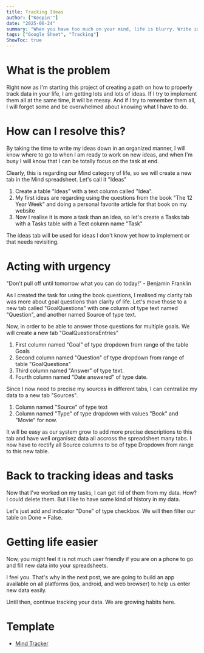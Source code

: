 ```yaml
---
title: Tracking Ideas
author: ["Keepin'"]
date: "2025-06-24"
summary: "When you have too much on your mind, life is blurry. Write ideas down, and free your thoughts and anxiety"
tags: ["Google Sheet", "Tracking"]
ShowToc: true
---
```


# What is the problem
Right now as I'm starting this project of creating a path on how to properly track data in your life, I am getting lots and lots of ideas. If I try to implement them all at the same time, it will be messy.
And if I try to remember them all, I will forget some and be overwhelmed about knowing what I have to do.

# How can I resolve this?
By taking the time to write my ideas down in an organized manner, I will know where to go to when I am ready to work on new ideas, and when I'm busy I will know that I can be totally focus on the task at end.

Clearly, this is regarding our Mind category of life, so we will create a new tab in the Mind spreadsheet. Let's call it "Ideas"

1. Create a table "Ideas" with a text column called "Idea".
2. My first ideas are regarding using the questions from the book "The 12 Year Week" and doing a personal favorite article for that book on my website
3. Now I realise it is more a task than an idea, so let's create a Tasks tab with a Tasks table with a Text column name "Task"

The ideas tab will be used for ideas I don't know yet how to implement or that needs revisiting.

# Acting with urgency
"Don't pull off until tomorrow what you can do today!" - Benjamin Franklin

As I created the task for using the book questions, I realised my clarity tab was more about goal questions than clarity of life.
Let's move those to a new tab called "GoalQuestions" with one column of type text named "Question", and another named Source of type text.

Now, in order to be able to answer those questions for multiple goals. We will create a new tab "GoalQuestionsEntries"
1. First column named "Goal" of type dropdown from range of the table Goals
2. Second column named "Question" of type dropdown from range of table "GoalQuestions"
3. Third column named "Answer" of type text.
4. Fourth column named "Date answered" of type date.

Since I now need to precise my sources in different tabs, I can centralize my data to a new tab "Sources".
1. Column named "Source" of type text
2. Column named "Type" of type dropdown with values "Book" and "Movie" for now.

It will be easy as our system grow to add more precise descriptions to this tab and have well organisez data all accross the spreadsheet many tabs.
I now have to rectify all Source columns to be of type Dropdown from range to this new table.

# Back to tracking ideas and tasks
Now that I've worked on my tasks, I can get rid of them from my data. How?
I could delete them. But I like to have some kind of history in my data.

Let's just add and indicator "Done" of type checkbox. We will then filter our table on Done = False.

# Getting life easier
Now, you might feel it is not much user friendly if you are on a phone to go and fill new data into your spreadsheets.

I feel you. That's why in the next post, we are going to build an app available on all platforms (ios, android, and web browser) to help us enter new data easily.

Until then, continue tracking your data. We are growing habits here.

# Template

* [Mind Tracker](https://docs.google.com/spreadsheets/d/1EP9ikLcOYp5pQhpHtkz8y1kpIpUFYWoXY-z7FOJEwwA/edit?usp=sharing)